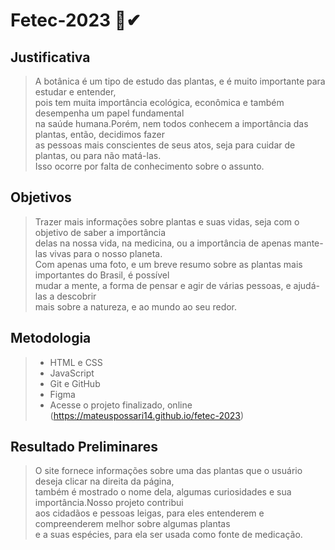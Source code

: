 # Fetec-2023 🎉✔

## Justificativa 
> A botânica é um tipo de estudo das plantas, e é muito importante para estudar e entender, <br>
> pois tem muita importância ecológica, econômica e também desempenha um papel fundamental <br>
> na saúde humana.Porém, nem todos conhecem a importância das plantas, então, decidimos fazer <br>
> as pessoas mais conscientes de seus atos, seja para cuidar de plantas, ou para não matá-las. <br>
> Isso ocorre por falta de conhecimento sobre o assunto.

## Objetivos 
> Trazer  mais informações sobre plantas e suas vidas, seja com o objetivo de saber a importância <br>
> delas na nossa vida, na medicina, ou a importância de apenas mante-las vivas para o nosso planeta. <br>
> Com apenas uma foto, e um breve resumo sobre as plantas mais importantes do Brasil, é	possível <br>
> mudar a mente, a forma de pensar e agir de várias pessoas, e ajudá-las a descobrir
> <br> mais sobre a natureza, e ao mundo ao seu redor.

## Metodologia
> - HTML e CSS
> - JavaScript
> - Git e GitHub
> - Figma
> - Acesse o projeto finalizado, online (https://mateuspossari14.github.io/fetec-2023)

## Resultado Preliminares 
> O site fornece informações sobre uma das plantas que o usuário deseja clicar na direita da página,
> <br>também é mostrado  o nome dela, algumas curiosidades e sua importância.Nosso projeto contribui
> <br>aos cidadãos e pessoas leigas, para eles entenderem e compreenderem melhor sobre algumas plantas <br>
> e a suas espécies, para ela ser usada como fonte de  medicação.
